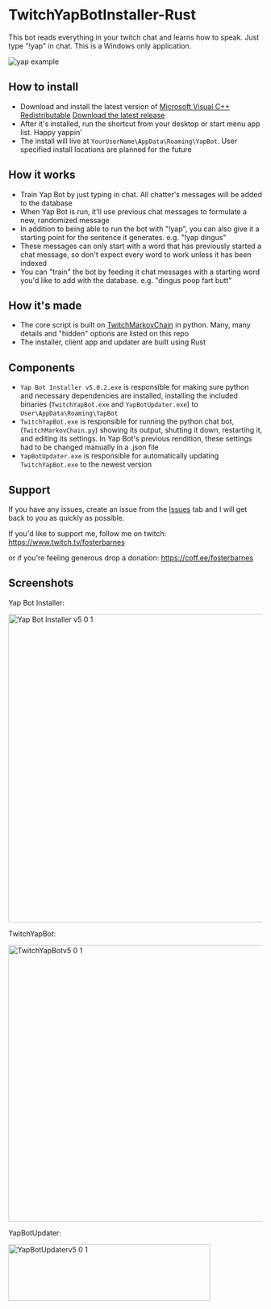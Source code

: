 # TwitchYapBotInstaller-Rust
This bot reads everything in your twitch chat and learns how to speak. Just type "!yap" in chat. This is a Windows only application.

![yap example](https://github.com/user-attachments/assets/0e3da20f-a635-4749-a04a-83609ac17a40)

## How to install
- Download and install the latest version of [Microsoft Visual C++ Redistributable](https://aka.ms/vs/17/release/vc_redist.x64.exe)
[Download the latest release](https://github.com/fosterbarnes/TwitchYapBotInstaller-Rust/releases/download/v5.0.2/Yap.Bot.Installer.v5.0.2.exe)
- After it's installed, run the shortcut from your desktop or start menu app list. Happy yappin'
- The install will live at `YourUserName\AppData\Roaming\YapBot`. User specified install locations are planned for the future

## How it works
- Train Yap Bot by just typing in chat. All chatter's messages will be added to the database
- When Yap Bot is run, it'll use previous chat messages to formulate a new, randomized message
- In addition to being able to run the bot with "!yap", you can also give it a starting point for the sentence it generates. e.g. "!yap dingus"
- These messages can only start with a word that has previously started a chat message, so don't expect every word to work unless it has been indexed
- You can "train" the bot by feeding it chat messages with a starting word you'd like to add with the database. e.g. "dingus poop fart butt"

## How it's made
- The core script is built on [TwitchMarkovChain](https://github.com/fosterbarnes/TwitchMarkovChain) in python. Many, many details and "hidden" options are listed on this repo
- The installer, client app and updater are built using Rust

## Components
- `Yap Bot Installer v5.0.2.exe` is responsible for making sure python and necessary dependencies are installed, installing the included binaries (`TwitchYapBot.exe` and `YapBotUpdater.exe`) to `User\AppData\Roaming\YapBot`
- `TwitchYapBot.exe` is responsible for running the python chat bot, (`TwitchMarkovChain.py`) showing its output, shutting it down, restarting it, and editing its settings. In Yap Bot's previous rendition, these settings had to be changed manually in a .json file
- `YapBotUpdater.exe` is responsible for automatically updating `TwitchYapBot.exe` to the newest version

## Support
If you have any issues, create an issue from the [Issues](https://github.com/fosterbarnes/TwitchYapBotInstaller-Rust/issues) tab and I will get back to you as quickly as possible.

If you'd like to support me, follow me on twitch:
https://www.twitch.tv/fosterbarnes

or if you're feeling generous drop a donation:
https://coff.ee/fosterbarnes

## Screenshots
Yap Bot Installer:

<img width="800" height="610" alt="Yap Bot Installer v5 0 1" src="https://github.com/user-attachments/assets/835e3973-5907-44b6-9071-61347f4ea31d" />


TwitchYapBot:

<img width="800" height="547" alt="TwitchYapBotv5 0 1" src="https://github.com/user-attachments/assets/3b9df747-2817-4a9c-9cd8-4f44c6b54cd3" />


YapBotUpdater:

<img width="400" height="112" alt="YapBotUpdaterv5 0 1" src="https://github.com/user-attachments/assets/2fef4e40-87e0-4f51-be38-ac98bd5dcf58" />
